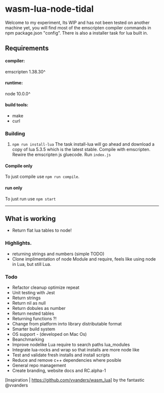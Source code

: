 # wasm-lua-node-tidal

Welcome to my experiment, Its WIP and has not been tested on another machine yet, you will find most of the emscripten compiler commands in npm package.json "config". There is also a installer task for lua built in.

## Requirements
#### compiler:
emscripten 1.38.30^
#### runtime:
node 10.0.0^
#### build tools:
- make
- curl

### Building
1. `npm run install-lua`
The task install-lua will go ahead and download a copy of lua 5.3.5 which is the latest stable.
Compile with emscripten.
Rewire the emscripten js gluecode.
Run `index.js`

#### Compile only
To just compile use `npm run compile`.
#### run only
To just run use `npm start`

---

## What is working
- Return flat lua tables to node!

### Highlights.
- returning strings and numbers (simple TODO)
- Clone implimentation of node Module and require, feels like using node in Lua, but still Lua.

### Todo
- Refactor cleanup optimize repeat
- Unit testing with Jest
- Return strings
- Return nil as null
- Return dobules as number
- Return nested tables
- Returning functions ?!
- Change from platform inrto library distributable format
- Smarter build system
- OS support - (developed on Mac Os)
- Beanchmarking
- Improve nodelike Lua require to search paths lua_modules
- Integrate lua-rocks and wrap so that installs are more node like
- Test and validate fresh installs and install scripts
- Reduce and remove c++ dependencies where posible
- General repo management
- Create branding, website docs and RC.alpha-1

[Inspiration | https://github.com/vvanders/wasm_lua] by the fantastic @vvanders